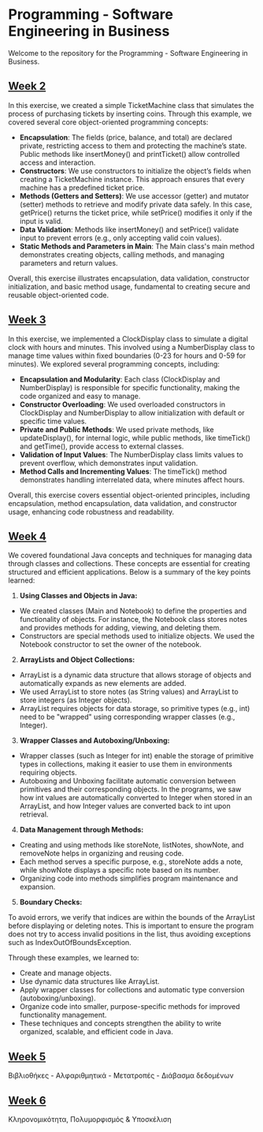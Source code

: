 # Programming - Software Engineering in Business

Welcome to the repository for the Programming - Software Engineering in Business.

## [Week 2](./weeek2)

In this exercise, we created a simple TicketMachine class that simulates the process of purchasing tickets by inserting coins. Through this example, we covered several core object-oriented programming concepts:

- **Encapsulation**: The fields (price, balance, and total) are declared private, restricting access to them and protecting the machine’s state. Public methods like insertMoney() and printTicket() allow controlled access and interaction.   
- **Constructors**: We use constructors to initialize the object’s fields when creating a TicketMachine instance. This approach ensures that every machine has a predefined ticket price.   
- **Methods (Getters and Setters)**: We use accessor (getter) and mutator (setter) methods to retrieve and modify private data safely. In this case, getPrice() returns the ticket price, while setPrice() modifies it only if the input is valid.   
- **Data Validation**: Methods like insertMoney() and setPrice() validate input to prevent errors (e.g., only accepting valid coin values).   
- **Static Methods and Parameters in Main**: The Main class's main method demonstrates creating objects, calling methods, and managing parameters and return values.   

Overall, this exercise illustrates encapsulation, data validation, constructor initialization, and basic method usage, fundamental to creating secure and reusable object-oriented code.

## [Week 3](./week3)

In this exercise, we implemented a ClockDisplay class to simulate a digital clock with hours and minutes. This involved using a NumberDisplay class to manage time values within fixed boundaries (0-23 for hours and 0-59 for minutes). We explored several programming concepts, including:

- **Encapsulation and Modularity**: Each class (ClockDisplay and NumberDisplay) is responsible for specific functionality, making the code organized and easy to manage.   
- **Constructor Overloading**: We used overloaded constructors in ClockDisplay and NumberDisplay to allow initialization with default or specific time values.
- **Private and Public Methods**: We used private methods, like updateDisplay(), for internal logic, while public methods, like timeTick() and getTime(), provide access to external classes.   
- **Validation of Input Values**: The NumberDisplay class limits values to prevent overflow, which demonstrates input validation.   
- **Method Calls and Incrementing Values**: The timeTick() method demonstrates handling interrelated data, where minutes affect hours.   

Overall, this exercise covers essential object-oriented principles, including encapsulation, method encapsulation, data validation, and constructor usage, enhancing code robustness and readability.

## [Week 4](./week4)

We covered foundational Java concepts and techniques for managing data through classes and collections. These concepts are essential for creating structured and efficient applications. Below is a summary of the key points learned:

1. **Using Classes and Objects in Java:**

- We created classes (Main and Notebook) to define the properties and functionality of objects. For instance, the Notebook class stores notes and provides methods for adding, viewing, and deleting them.   
- Constructors are special methods used to initialize objects. We used the Notebook constructor to set the owner of the notebook.   

2. **ArrayLists and Object Collections:**

- ArrayList is a dynamic data structure that allows storage of objects and automatically expands as new elements are added.   
- We used ArrayList<String> to store notes (as String values) and ArrayList<Integer> to store integers (as Integer objects).   
- ArrayList requires objects for data storage, so primitive types (e.g., int) need to be "wrapped" using corresponding wrapper classes (e.g., Integer).   

3. **Wrapper Classes and Autoboxing/Unboxing:**

- Wrapper classes (such as Integer for int) enable the storage of primitive types in collections, making it easier to use them in environments requiring objects.   
- Autoboxing and Unboxing facilitate automatic conversion between primitives and their corresponding objects. In the programs, we saw how int values are automatically converted to Integer when stored in an ArrayList, and how Integer values are converted back to int upon retrieval.   

4. **Data Management through Methods:**

- Creating and using methods like storeNote, listNotes, showNote, and removeNote helps in organizing and reusing code.   
- Each method serves a specific purpose, e.g., storeNote adds a note, while showNote displays a specific note based on its number.   
- Organizing code into methods simplifies program maintenance and expansion.   

5. **Boundary Checks:**

To avoid errors, we verify that indices are within the bounds of the ArrayList before displaying or deleting notes. This is important to ensure the program does not try to access invalid positions in the list, thus avoiding exceptions such as IndexOutOfBoundsException.

Through these examples, we learned to:

- Create and manage objects.   
- Use dynamic data structures like ArrayList.   
- Apply wrapper classes for collections and automatic type conversion (autoboxing/unboxing).   
- Organize code into smaller, purpose-specific methods for improved functionality management.   
- These techniques and concepts strengthen the ability to write organized, scalable, and efficient code in Java.   


## [Week 5](./week5)

Βιβλιοθήκες - Αλφαριθμητικά - Μετατροπές - Διάβασμα δεδομένων

## [Week 6](./week6)

Κληρονομικότητα, Πολυμορφισμός & Υποσκέλιση
